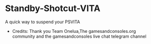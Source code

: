 # Standby-Shotcut-VITA
A quick way to suspend your PSVITA
- Credits:
Thank you Team Onelua,The gamesandconsoles.org community and the gamesandconsoles live chat telegram channel

